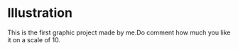# Illustration
This is the first graphic project made by me.Do comment how much you like it on a scale of 10.
